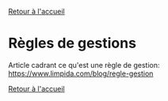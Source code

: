 [Retour à l'accueil](../README.md)
# Règles de gestions

Article cadrant ce qu'est une règle de gestion: \
https://www.limpida.com/blog/regle-gestion

[Retour à l'accueil](../README.md)